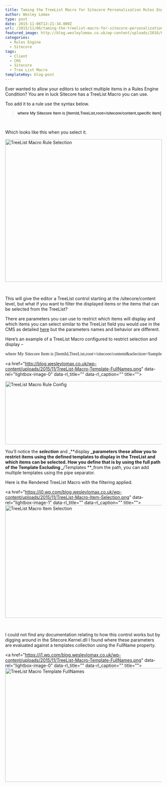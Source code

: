 ```yaml
---
title: Taming the TreeList Macro for Sitecore Personalization Rules Engine Conditions
author: Wesley Lomax
type: post
date: 2015-11-06T13:21:34.000Z
url: /2015/11/06/taming-the-treelist-macro-for-sitecore-personalization-rules-engine-conditions/
featured_image: http://blog.wesleylomax.co.uk/wp-content/uploads/2016/03/forest-584354_1280.jpg
categories:
  - Rules Engine
  - Sitecore
tags:
  - Client
  - CMS
  - Sitecore
  - Tree List Macro
templateKey: blog-post
---
```

Ever wanted to allow your editors to select multiple items in a Rules Engine Condition? You are in luck Sitecore has a TreeList Macro you can use.

Too add it to a rule use the syntax below.

> <pre style="margin: 0in; font-family: Arial; font-size: 10.0pt; color: black;">where My Sitecore Item is [ItemId,TreeList,root=/sitecore/content,specific item]</pre>

&nbsp;

Which looks like this when you select it.

<img class="alignnone wp-image-110 size-full" title="TreeList Macro Rule" src="https://i1.wp.com/blog.wesleylomax.co.uk/wp-content/uploads/2015/11/TreeList-Macro-Rule-Selection.png?resize=504%2C458" alt="TreeList Macro Rule Selection" width="504" height="458" srcset="https://i1.wp.com/blog.wesleylomax.co.uk/wp-content/uploads/2015/11/TreeList-Macro-Rule-Selection.png?w=504 504w, https://i1.wp.com/blog.wesleylomax.co.uk/wp-content/uploads/2015/11/TreeList-Macro-Rule-Selection.png?resize=300%2C273 300w" sizes="(max-width: 504px) 100vw, 504px" data-recalc-dims="1" />

&nbsp;

This will give the editor a TreeList control starting at the /sitecore/content level, but what if you want to filter the displayed items or the items that can be selected from the TreeList?

There are parameters you can use to restrict which items will display and which items you can select similar to the TreeList field you would use in the CMS as detailed <a href="http://getfishtank.ca/blog/treelist-data-source-hidden-functionality" target="_blank">here</a> but the parameters names and behavior are different.

Here&#8217;s an example of a TreeList Macro configured to restrict selection and display &#8211;

<pre style="margin: 0in; font-family: Calibri; font-size: 11.0pt;">where My Sitecore Item is [ItemId,TreeList,root=/sitecore/content&selection=Sample/Sample Item&display=Common/Folder|/Sample/Sample Item,specific item]</pre>

<a href="http://blog.wesleylomax.co.uk/wp-content/uploads/2015/11/TreeList-Macro-Template-FullNames.png" data-rel="lightbox-image-0" data-rl\_title="" data-rl\_caption="" title="">
  
</a><img class="alignnone wp-image-109 size-full" title="Rules Condition TreeList" src="https://i1.wp.com/blog.wesleylomax.co.uk/wp-content/uploads/2015/11/TreeList-Macro-Rule-Config.png?resize=640%2C203" alt="TreeList Macro Rule Config" width="640" height="203" srcset="https://i1.wp.com/blog.wesleylomax.co.uk/wp-content/uploads/2015/11/TreeList-Macro-Rule-Config.png?w=941 941w, https://i1.wp.com/blog.wesleylomax.co.uk/wp-content/uploads/2015/11/TreeList-Macro-Rule-Config.png?resize=300%2C95 300w" sizes="(max-width: 640px) 100vw, 640px" data-recalc-dims="1" />

You&#8217;ll notice the _**selection**_ and _**display **_parameters these allow you to restrict items using the defined templates to display in the TreeList and which items can be selected. How you define that is by using the full path of the Template Excluding _**/Templates **_from the path, you can add multiple templates using the pipe separator.

Here is the Rendered TreeList Macro with the filtering applied.

<a href="https://i0.wp.com/blog.wesleylomax.co.uk/wp-content/uploads/2015/11/TreeList-Macro-Item-Selection.png" data-rel="lightbox-image-1" data-rl\_title="" data-rl\_caption="" title=""><img class="alignnone wp-image-108 size-full" src="https://i0.wp.com/blog.wesleylomax.co.uk/wp-content/uploads/2015/11/TreeList-Macro-Item-Selection.png?resize=640%2C362" alt="TreeList Macro Item Selection" width="640" height="362" srcset="https://i0.wp.com/blog.wesleylomax.co.uk/wp-content/uploads/2015/11/TreeList-Macro-Item-Selection.png?w=791 791w, https://i0.wp.com/blog.wesleylomax.co.uk/wp-content/uploads/2015/11/TreeList-Macro-Item-Selection.png?resize=300%2C170 300w" sizes="(max-width: 640px) 100vw, 640px" data-recalc-dims="1" /></a>

&nbsp;

I could not find any documentation relating to how this control works but by digging around in the Sitecore.Kernel.dll I found where these parameters are evaluated against a templates collection using the FullName property.

<a href="https://i1.wp.com/blog.wesleylomax.co.uk/wp-content/uploads/2015/11/TreeList-Macro-Template-FullNames.png" data-rel="lightbox-image-0" data-rl\_title="" data-rl\_caption="" title=""><img class="alignnone wp-image-121" src="https://i1.wp.com/blog.wesleylomax.co.uk/wp-content/uploads/2015/11/TreeList-Macro-Template-FullNames.png?resize=640%2C365" alt="TreeList Macro Template FullNames" width="640" height="365" srcset="https://i1.wp.com/blog.wesleylomax.co.uk/wp-content/uploads/2015/11/TreeList-Macro-Template-FullNames.png?w=1259 1259w, https://i1.wp.com/blog.wesleylomax.co.uk/wp-content/uploads/2015/11/TreeList-Macro-Template-FullNames.png?resize=300%2C171 300w, https://i1.wp.com/blog.wesleylomax.co.uk/wp-content/uploads/2015/11/TreeList-Macro-Template-FullNames.png?resize=1024%2C584 1024w" sizes="(max-width: 640px) 100vw, 640px" data-recalc-dims="1" /></a>
